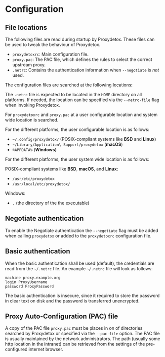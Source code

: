 # Configuration

## File locations

The following files are read during startup by Proxydetox. These files can be
used to tweak the behaviour of Proxydetox.

- `proxydetoxrc`: Main configuration file.
- `proxy.pac`: The PAC file, which defines the rules to select the correct
  upstream proxy.
- `.netrc`: Contains the authentication information when `--negotiate` is _not_
  used.

The configuration files are searched at the following locations:

The `.netrc` file is expected to be located in the `HOME` directory on all
platforms. If needed, the location can be specified via the `--netrc-file` flag
when invoking Proxydetox.

For `proxydetoxrc` and `proxy.pac` at a user configurable location and system
wide location is searched.

For the different platforms, the user configurable location is as follows:

- `~/.config/proxydetox/` (POSIX-compliant systems like **BSD** and **Linux**)
- `~/Library/Application\ Support/proxydetox` (**macOS**)
- `%APPDATA%` (**Windows**)

For the different platforms, the user system wide location is as follows:

POSIX-compliant systems like **BSD**, **macOS**, and **Linux**:

- `/usr/etc/proxydetox`
- `/usr/local/etc/proxydetox/`

Windows:

- `.` (the directory of the the executable)

## Negotiate authentication

To enable the Negotiate authentication the `--negotiate` flag must be added when
calling `proxydetox` or added to the `proxydetoxrc` configuration file.

## Basic authentication

When the basic authentication shall be used (default), the credentials are read
from the `~/.netrc` file. An example `~/.netrc` file will look as follows:

```
machine proxy.example.org
login ProxyUsername
password ProxyPassword
```

The basic authentication is insecure, since it required to store the password in
clear text on disk and the password is transferred unencrypted.

## Proxy Auto-Configuration (PAC) file

A copy of the PAC file `proxy.pac` must be places in on of directories searched
by Proxydetox or specified via the `--pac-file` option. The PAC file is usually
maintained by the network administrators. The path (usually some http location
in the intranet) can be retrieved from the settings of the pre-configured
internet browser.
